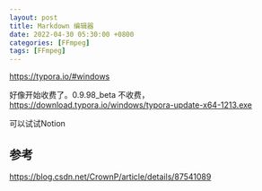 ```yaml
---
layout: post
title: Markdown 编辑器
date: 2022-04-30 05:30:00 +0800
categories: [FFmpeg]
tags: [FFmpeg]
---
```

https://typora.io/#windows

好像开始收费了。0.9.98_beta 不收费，https://download.typora.io/windows/typora-update-x64-1213.exe

可以试试Notion
## 参考
https://blog.csdn.net/CrownP/article/details/87541089